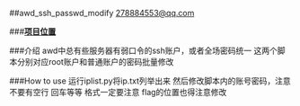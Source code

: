 ##awd\_ssh\_passwd_modify
278884553@qq.com

###[**项目位置**](https://github.com/Tkitn/awd_ssh_passwd_modify)

###介绍
awd中总有些服务器有弱口令的ssh账户，或者全场密码统一
这两个脚本分别对应root账户和普通账户的密码批量修改


###How to use
运行iplist.py将ip.txt列举出来
然后修改脚本内的账号密码，注意不要有空行 回车等等 格式一定要注意
flag的位置也得注意修改